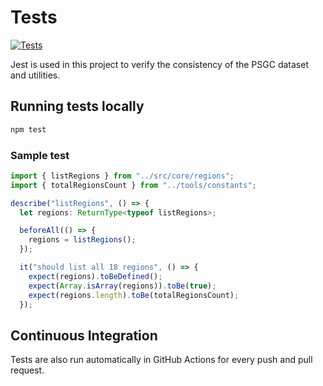 # Tests

[![Tests](https://github.com/jobuntux/psgc/actions/workflows/ci.yml/badge.svg)](https://github.com/jobuntux/psgc/actions/workflows/ci.yml)

Jest is used in this project to verify the consistency of the PSGC dataset and utilities.

## Running tests locally

```bash
npm test
```

### Sample test

```typescript
import { listRegions } from "../src/core/regions";
import { totalRegionsCount } from "../tools/constants";

describe("listRegions", () => {
  let regions: ReturnType<typeof listRegions>;

  beforeAll(() => {
    regions = listRegions();
  });

  it("should list all 18 regions", () => {
    expect(regions).toBeDefined();
    expect(Array.isArray(regions)).toBe(true);
    expect(regions.length).toBe(totalRegionsCount);
  });
```

## Continuous Integration

Tests are also run automatically in GitHub Actions for every push and pull request.
